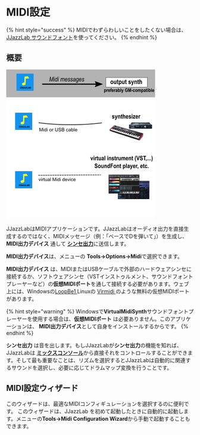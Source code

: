 # MIDI設定

{% hint style="success" %}
MIDIでわずらわしいことをしたくない場合は、[JJazzLab サウンドフォント](jjazzlab-soundfont/)を使ってください。
{% endhint %}

## 概要

![](<../.gitbook/assets/MidiWizard-image1 (2).png>)

JJazzLabはMIDIアプリケーションです。JJazzLabはオーディオ出力を直接生成するのではなく、MIDIメッセージ（例：「ベースでDを弾いて」）を生成し、 **MIDI出力デバイス** 通して [**シンセ出力**](output-synth.md)に送信します。&#x20;

**MIDI出力デバイス**は、メニューの **Tools→Options→Midi**で選択できます。

**MIDI出力デバイス** は、MIDIまたはUSBケーブルで外部のハードウェアシンセに接続するか、ソフトウェアシンセ（VSTインストゥルメント、サウンドフォントプレーヤーなど）の**仮想MIDIポート**を通して接続する必要があります。ウェブ上には、Windowsの[LoopBe1 ](https://nerds.de/en/loopbe1.html)Linuxの [Virmidi ](https://alsa.opensrc.org/Virmidi)のような無料の仮想MIDIポートがあります。

{% hint style="warning" %}
Windowsで**VirtualMidiSynth**サウンドフォントプレーヤーを使用する場合は、**仮想MIDIポート** は必要ありません。このアプリケーションは、 **MIDI出力デバイス**として自身をインストールするからです。
{% endhint %}

**シンセ出力** は音を出します。もしJJazzLabが**シンセ出力**の機能を知れば、JJazzLabは [**ミックスコンソール**](../songs/song-editors/mix-console.md)から直接それをコントロールすることができます。そして最も重要なことは、リズムを選択するとJJazzLabは自動的に関連するサウンドを選択し、必要に応じてドラムマップ変換を行うことです。

## MIDI設定ウィザード <a href="#midi-configuration-wizard" id="midi-configuration-wizard"></a>

このウィザードは、最適なMIDIコンフィギュレーションを選択するのに便利です。 このウィザードは、JJazzLab を初めて起動したときに自動的に起動します。メニューの**Tools→Midi Configuration Wizard**から手動で起動することもできます。
